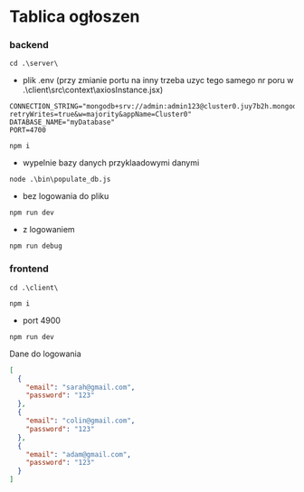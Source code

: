 # Tablica ogłoszen

### backend

```
cd .\server\
```

- plik .env (przy zmianie portu na inny trzeba uzyc tego samego nr poru w .\client\src\context\axiosInstance.jsx)

```
CONNECTION_STRING="mongodb+srv://admin:admin123@cluster0.juy7b2h.mongodb.net/?retryWrites=true&w=majority&appName=Cluster0"
DATABASE_NAME="myDatabase"
PORT=4700
```

```
npm i
```

- wypelnie bazy danych przyklaadowymi danymi

```
node .\bin\populate_db.js
```

- bez logowania do pliku

```
npm run dev
```

- z logowaniem

```
npm run debug
```

### frontend

```
cd .\client\
```

```
npm i
```

- port 4900

```
npm run dev
```

Dane do logowania

```json
[
  {
    "email": "sarah@gmail.com",
    "password": "123"
  },
  {
    "email": "colin@gmail.com",
    "password": "123"
  },
  {
    "email": "adam@gmail.com",
    "password": "123"
  }
]
```
